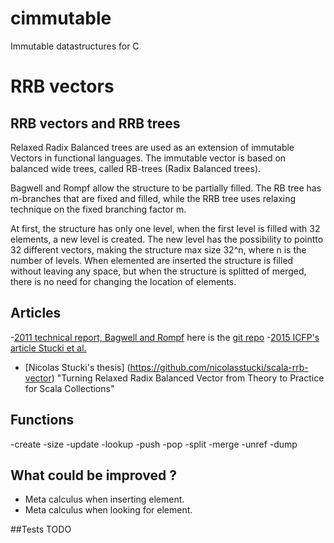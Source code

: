 # cimmutable
Immutable datastructures for C


RRB vectors
===========

## RRB vectors and RRB trees
Relaxed Radix Balanced trees are used as an extension of immutable Vectors
in functional languages. The immutable vector is based on balanced wide trees,
called RB-trees (Radix Balanced trees).

Bagwell and Rompf allow the structure to be partially filled. The RB tree has m-branches that
are fixed and filled, while the RRB tree uses relaxing technique on  the fixed
branching factor m.

At first, the structure has only one level, when the first level is filled with
32 elements, a new level is created. The new level has the possibility to pointto
32 different vectors, making the structure max size 32^n, where n is the number of levels.
When elemented are inserted the structure is filled without leaving any space, but
when the structure is splitted of merged, there is no need for changing the location of elements.


## Articles
-[2011 technical report, Bagwell and Rompf](https://infoscience.epfl.ch/record/169879/files/RMTrees.pdf)
	here is the [git repo](https://github.com/TiarkRompf/rrbtrees)
-[2015 ICFP's article Stucki et al.](https://github.com/nicolasstucki/scala-rrb-vector)
- [Nicolas Stucki's thesis] (https://github.com/nicolasstucki/scala-rrb-vector) "Turning Relaxed Radix Balanced Vector from Theory to Practice for Scala Collections"


## Functions
-create
-size
-update
-lookup
-push
-pop
-split
-merge
-unref
-dump

## What could be improved ?

- Meta calculus when inserting element.
- Meta calculus when looking for element.

##Tests
TODO
